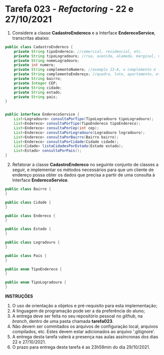 # Tarefa 023 - _Refactoring_ - 22 e 27/10/2021

1. Considere a classe **CadastroEndereco** e a Interface **EnderecoService**, transcritas abaixo:

~~~java
public class CadastroEndereco {
    private String tipoEndereco; //comercial, residencial, etc.
    private String tipoLogradouro; //rua, avenida, alameda, marginal, via, viela, travessa, etc.
    private String nomeLogradouro;
    private int numero;
    private String complementoNumero; //exemplo 13-A, o complemento é -A.
    private String complementoEndereço; //quadra, lote, apartamento, etc.
    private String bairro;
    private Integer CEP;
    private String cidade;
    private String estado;
    private String pais;
}


public interface EnderecoService {
    List<Logradouro> consultaPorTipo(TipoLogradouro tipoLogradouro);
    List<Endereco> consultaPorTipo(TipoEndereco tipoEndereco);
    List<Endereco> consultaPorCep(int cep);
    List<Endereco> consultaPorLogradouro(Logradouro logradouro);
    List<Endereco> consultaPorBairro(Bairro bairro);
    List<Endereco> consultaPorCidade(Cidade cidade);
    List<Cidade> listaCidadesPorEstado(Estado estado);
    List<Estado> consultaPorPais();
}

~~~

2. Refatorar a classe **CadastroEndereco** no seguinte conjunto de classes a seguir, e implementar os métodos necessários para que um cliente de endereço possa obter os dados que precisa a partir de uma consulta à Interface **EnderecoService**.


~~~Java
public class Bairro {
}

public class Cidade {
}

public class Endereco {
}

public class Estado {
}

public class Logradouro {
}

public class Pais {
}

public enum TipoEndereco {
}

public enum TipoLogradouro {
}

~~~~



**INSTRUÇÕES**
1. O uso de orientação a objetos e pré-requisito para esta implementação;
2. A linguagem de programação pode ser a da preferência do aluno;
3. A entrega deve ser feita no seu repositório pessoal no _github_, na _branch_, dentro de uma pasta chamada **tarefa023**.
4. Não devem ser commitados os arquivos de configuração local, arquivos compilados, etc. Estes devem estar adicionados ao arquivo '.gitignore'.
5. A entrega desta tarefa valerá a presença nas aulas assíncronas dos dias 22 e 27/10/2021.
5. O prazo para entrega desta tarefa é as 23h59min do dia 29/10/2021.